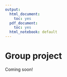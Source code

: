 ```yaml
---
output:
  html_document:
    toc: yes
  pdf_document:
    toc: yes
  html_notebook: default
---
```





# Group project

Coming soon!
